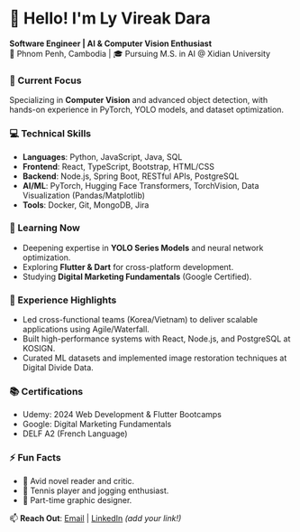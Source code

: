 # 👋 Hello! I'm Ly Vireak Dara 

**Software Engineer | AI & Computer Vision Enthusiast**  
📍 Phnom Penh, Cambodia | 🎓 Pursuing M.S. in AI @ Xidian University  

### 🔭 Current Focus  
Specializing in **Computer Vision** and advanced object detection, with hands-on experience in PyTorch, YOLO models, and dataset optimization.  

### 💻 Technical Skills  
- **Languages**: Python, JavaScript, Java, SQL  
- **Frontend**: React, TypeScript, Bootstrap, HTML/CSS  
- **Backend**: Node.js, Spring Boot, RESTful APIs, PostgreSQL  
- **AI/ML**: PyTorch, Hugging Face Transformers, TorchVision, Data Visualization (Pandas/Matplotlib)  
- **Tools**: Docker, Git, MongoDB, Jira  

### 🌱 Learning Now  
- Deepening expertise in **YOLO Series Models** and neural network optimization.  
- Exploring **Flutter & Dart** for cross-platform development.  
- Studying **Digital Marketing Fundamentals** (Google Certified).  

### 🚀 Experience Highlights  
- Led cross-functional teams (Korea/Vietnam) to deliver scalable applications using Agile/Waterfall.  
- Built high-performance systems with React, Node.js, and PostgreSQL at KOSIGN.  
- Curated ML datasets and implemented image restoration techniques at Digital Divide Data.  

### 📚 Certifications  
- Udemy: 2024 Web Development & Flutter Bootcamps  
- Google: Digital Marketing Fundamentals  
- DELF A2 (French Language)  

### ⚡ Fun Facts  
- 📖 Avid novel reader and critic.  
- 🎾 Tennis player and jogging enthusiast.  
- 🎨 Part-time graphic designer.  

📫 **Reach Out**: [Email](mailto:lyvireakdara@gmail.com) | [LinkedIn](https://www.linkedin.com/in/ly-vireak-dara/) *(add your link!)*  
